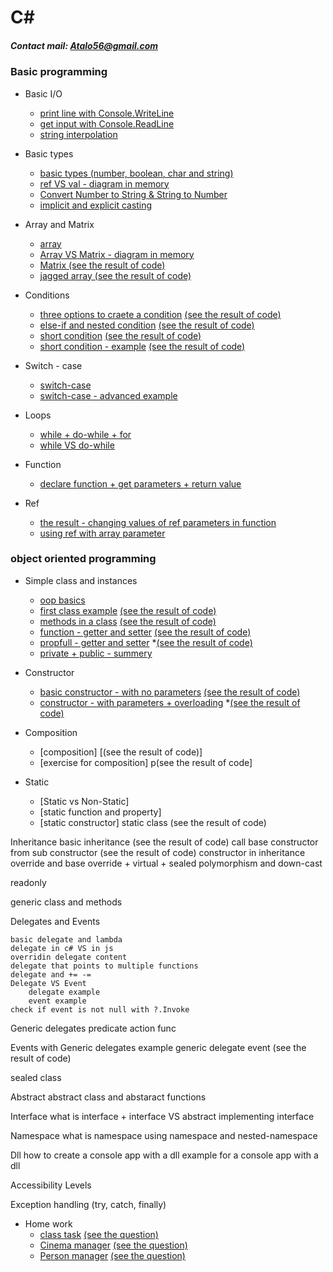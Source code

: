 # C#
##### Contact mail: Atalo56@gmail.com

### Basic programming
+ Basic I/O
  * [print line with Console.WriteLine](https://github.com/AtaloAbeje/Csharp/tree/master/Day%2001%20-%2021.10.2018/00_MyFirstSln/MyFirstProj)
  * [get input with Console.ReadLine](https://github.com/AtaloAbeje/Csharp/tree/master/Day%2001%20-%2021.10.2018/02_readValue/readValue)
  * [string interpolation](https://github.com/AtaloAbeje/Csharp/tree/master/Day%2002%20-%2029.10.2018/05_String%20Interpolation/String%20Interpolation)
+ Basic types
  * [basic types (number, boolean, char and string)](https://github.com/AtaloAbeje/Csharp/tree/master/Day%2001%20-%2021.10.2018/01_VarTypes/VarTypes)
  * [ref VS val - diagram in memory](https://github.com/AtaloAbeje/Csharp/blob/master/Day%2001%20-%2021.10.2018/ref%20vs%20val.png)
  * [Convert Number to String & String to Number](https://github.com/AtaloAbeje/Csharp/tree/master/Day%2002%20-%2029.10.2018/00_ConvertFromString/ConvertFromString)
  * [implicit and explicit casting](https://github.com/AtaloAbeje/Csharp/tree/master/Day%2002%20-%2029.10.2018/01_Casting/Casting)
+ Array and Matrix
  * [array](https://github.com/AtaloAbeje/Csharp/tree/master/Day%2002%20-%2029.10.2018/03_Arrays)
  * [Array VS Matrix - diagram in memory](https://github.com/AtaloAbeje/Csharp/blob/master/Day%2003%20-%2005.11.2018/memory_snapshot_1.png)
  * [Matrix (see the result of code)](https://github.com/AtaloAbeje/Csharp/tree/master/Day%2003%20-%2005.11.2018/00_Matrix)
  * [jagged array (see the result of code)](https://github.com/AtaloAbeje/Csharp/tree/master/Day%2003%20-%2005.11.2018/01_jugged%20array)
+ Conditions
  * [three options to craete a condition](https://github.com/AtaloAbeje/Csharp/tree/master/Day%2004%20-%2012.11.2018/00_Conditions/00_Conditions) [(see the result of code)](https://github.com/AtaloAbeje/Csharp/blob/master/Day%2004%20-%2012.11.2018/00_Conditions/result.png)
  * [else-if and nested condition](https://github.com/AtaloAbeje/Csharp/blob/master/Day%2004%20-%2012.11.2018/01_nested%20conduition/01_nested%20conduition/Program.cs) [(see the result of code)](https://github.com/AtaloAbeje/Csharp/blob/master/Day%2004%20-%2012.11.2018/01_nested%20conduition/result.png)
  * [short condition](https://github.com/AtaloAbeje/Csharp/blob/master/Day%2004%20-%2012.11.2018/02_Short%20Condition/02_Short%20Condition/Program.cs) [(see the result of code)](https://github.com/AtaloAbeje/Csharp/blob/master/Day%2004%20-%2012.11.2018/02_Short%20Condition/result.png)
  * [short condition - example](https://github.com/AtaloAbeje/Csharp/blob/master/Day%2004%20-%2012.11.2018/03_short%20condition%20-%20example/03_short%20condition%20-%20example/Program.cs) [(see the result of code)](https://github.com/AtaloAbeje/Csharp/blob/master/Day%2004%20-%2012.11.2018/03_short%20condition%20-%20example/result.png)

+ Switch - case
   * [switch-case](https://github.com/AtaloAbeje/Csharp/tree/master/Day%2004%20-%2012.11.2018/04_switch%20case/04_switch%20case)
   * [switch-case - advanced example](https://github.com/AtaloAbeje/Csharp/tree/master/Day%2004%20-%2012.11.2018/05_switch%20case%20-%20for%20grades/05_switch%20case%20-%20for%20grades)

+ Loops
   * [while + do-while + for](https://github.com/AtaloAbeje/Csharp/tree/master/Day%2004%20-%2012.11.2018/06_loops/06_loops)
   * [while VS do-while](https://github.com/AtaloAbeje/Csharp/tree/master/Day%2004%20-%2012.11.2018/07_while%20VS%20do-while/07_while%20VS%20do-while)
+ Function
   * [declare function + get parameters + return value](https://github.com/AtaloAbeje/Csharp/tree/master/Day%2004%20-%2012.11.2018/08_functions/08_functions)
+ Ref
   * [the result - changing values of ref parameters in function](https://github.com/AtaloAbeje/Csharp/tree/master/Day%2004%20-%2012.11.2018/09_ref%20problem/09_ref%20problem)
   * [using ref with array parameter](https://github.com/AtaloAbeje/Csharp/tree/master/Day%2004%20-%2012.11.2018/10_ref/10_ref)
   
### object oriented programming
+ Simple class and instances
   * [oop basics](https://github.com/AtaloAbeje/Csharp/blob/master/Day%2004%20-%2012.11.2018/oop%20basics.docx)
   * [first class example](https://github.com/AtaloAbeje/Csharp/tree/master/Day%2004%20-%2012.11.2018/12_first%20class%20example/12_first%20class%20example) [(see the result of code)](https://github.com/AtaloAbeje/Csharp/blob/master/Day%2004%20-%2012.11.2018/12_first%20class%20example/result.png)
   * [methods in a class](https://github.com/AtaloAbeje/Csharp/tree/master/Day%2004%20-%2012.11.2018/13_class%20and%20method/13_class%20and%20method) [(see the result of code)](https://github.com/AtaloAbeje/Csharp/blob/master/Day%2004%20-%2012.11.2018/13_class%20and%20method/result.png)
   * [function - getter and setter](https://github.com/AtaloAbeje/Csharp/tree/master/Day%2005%20-%2019.11.2018/00_accesss/00_accesss) [(see the result of code)](https://github.com/AtaloAbeje/Csharp/blob/master/Day%2005%20-%2019.11.2018/00_accesss/result.png)
   * [propfull - getter and setter](https://github.com/AtaloAbeje/Csharp/tree/master/Day%2005%20-%2019.11.2018/01_propfull/00_accesss) *[(see the result of code)](https://github.com/AtaloAbeje/Csharp/blob/master/Day%2005%20-%2019.11.2018/01_propfull/result.png)
   * [private + public - summery](https://github.com/AtaloAbeje/Csharp/blob/master/Day%2005%20-%2019.11.2018/private%20%2B%20public%20-%20summery.pdf)
   
+ Constructor
   * [basic constructor - with no parameters](https://github.com/AtaloAbeje/Csharp/tree/master/Day%2006%20-%2026.11.2018/00_constructor/00_constructor) [(see the result of code)](https://github.com/AtaloAbeje/Csharp/blob/master/Day%2006%20-%2026.11.2018/00_constructor/result.png)
   * [constructor - with parameters + overloading](https://github.com/AtaloAbeje/Csharp/tree/master/Day%2006%20-%2026.11.2018/01_constructor%20with%20parameters/01_constructor%20with%20parameters) *[(see the result of code)](https://github.com/AtaloAbeje/Csharp/blob/master/Day%2006%20-%2026.11.2018/01_constructor%20with%20parameters/result.png)

+ Composition
   * [composition] [(see the result of code)]
   * [exercise for composition] p(see the result of code]
+ Static
   * [Static vs Non-Static]
   * [static function and property]
   * [static constructor] 
    static class (see the result of code)

Inheritance
    basic inheritance (see the result of code)
    call base constructor from sub constructor (see the result of code)
    constructor in inheritance
    override and base
    override + virtual + sealed
    polymorphism and down-cast

readonly

generic class and methods

Delegates and Events

    basic delegate and lambda
    delegate in c# VS in js
    overridin delegate content
    delegate that points to multiple functions
    delegate and += -=
    Delegate VS Event
        delegate example
        event example
    check if event is not null with ?.Invoke

Generic delegates
    predicate
    action
    func

Events with Generic delegates
    example generic delegate event (see the result of code)
   

sealed class

Abstract
    abstract class and abstaract functions

Interface
    what is interface + interface VS abstract
    implementing interface

Namespace
    what is namespace
    using namespace and nested-namespace

Dll
    how to create a console app with a dll
    example for a console app with a dll

Accessibility Levels

Exception handling (try, catch, finally)

+ Home work
  * [class task](https://github.com/AtaloAbeje/Csharp/tree/master/Home_work/Class%20Task/class_task_solution/class_task_24_12) [(see the question)](https://github.com/AtaloAbeje/Csharp/blob/master/Home_work/Class%20Task/class%20task.pdf)
  * [Cinema manager](https://github.com/AtaloAbeje/Csharp/tree/master/Home_work/ClassTask_10_12_18%20-%20CinemaManager/Q2%20-%20result) [(see the question)](https://github.com/AtaloAbeje/Csharp/blob/master/Home_work/ClassTask_10_12_18%20-%20CinemaManager/OPP%20-%20Q.png)
  * [Person manager](https://github.com/AtaloAbeje/Csharp/tree/master/Home_work/ClassTask_10_12_18%20-%20Person/Q1%20-%20result) [(see the question)](https://github.com/AtaloAbeje/Csharp/blob/master/Home_work/ClassTask_10_12_18%20-%20Person/OPP%20-%20Q.png)
  
